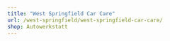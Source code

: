 ```yaml
---
title: "West Springfield Car Care"
url: /west-springfield/west-springfield-car-care/
shop: Autowerkstatt
---
```


